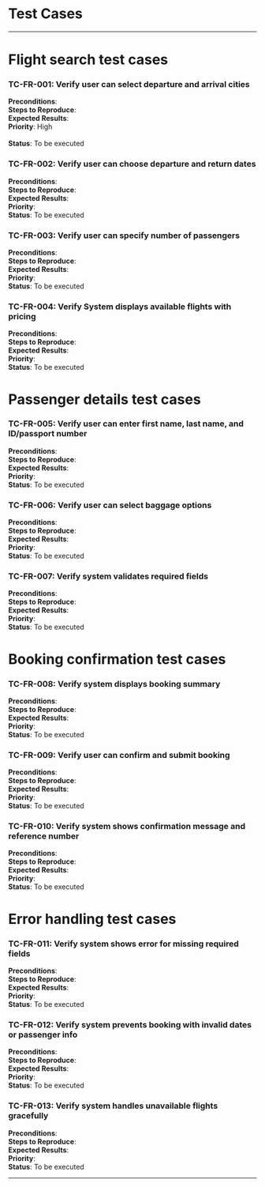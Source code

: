 # Test Cases
---

# Flight search test cases

### TC-FR-001: Verify user can select departure and arrival cities

**Preconditions**:<br>
**Steps to Reproduce**:<br>
**Expected Results**:<br>
**Priority**: High <br>  
**Status**: To be executed


### TC-FR-002: Verify user can choose departure and return dates
**Preconditions**:<br>
**Steps to Reproduce**:<br>
**Expected Results**:<br>
**Priority**:<br>
**Status**: To be executed

### TC-FR-003: Verify user can specify number of passengers
**Preconditions**:<br>
**Steps to Reproduce**:<br>
**Expected Results**:<br>
**Priority**:<br>
**Status**: To be executed

### TC-FR-004: Verify System displays available flights with pricing
**Preconditions**:<br>
**Steps to Reproduce**:<br>
**Expected Results**:<br>
**Priority**:<br>
**Status**: To be executed

# Passenger details test cases

### TC-FR-005: Verify user can enter first name, last name, and ID/passport number
**Preconditions**:<br>
**Steps to Reproduce**:<br>
**Expected Results**:<br>
**Priority**:<br>
**Status**: To be executed

### TC-FR-006: Verify user can select baggage options
**Preconditions**:<br>
**Steps to Reproduce**:<br>
**Expected Results**:<br>
**Priority**:<br>
**Status**: To be executed

### TC-FR-007: Verify system validates required fields
**Preconditions**:<br>
**Steps to Reproduce**:<br>
**Expected Results**:<br>
**Priority**:<br>
**Status**: To be executed

# Booking confirmation test cases

### TC-FR-008: Verify system displays booking summary
**Preconditions**:<br>
**Steps to Reproduce**:<br>
**Expected Results**:<br>
**Priority**:<br>
**Status**: To be executed

### TC-FR-009: Verify user can confirm and submit booking
**Preconditions**:<br>
**Steps to Reproduce**:<br>
**Expected Results**:<br>
**Priority**:<br>
**Status**: To be executed

### TC-FR-010: Verify system shows confirmation message and reference number
**Preconditions**:<br>
**Steps to Reproduce**:<br>
**Expected Results**:<br>
**Priority**:<br>
**Status**: To be executed


# Error handling test cases

### TC-FR-011: Verify system shows error for missing required fields
**Preconditions**:<br>
**Steps to Reproduce**:<br>
**Expected Results**:<br>
**Priority**:<br>
**Status**: To be executed

### TC-FR-012: Verify system prevents booking with invalid dates or passenger info
**Preconditions**:<br>
**Steps to Reproduce**:<br>
**Expected Results**:<br>
**Priority**:<br>
**Status**: To be executed

### TC-FR-013: Verify system handles unavailable flights gracefully
**Preconditions**:<br>
**Steps to Reproduce**:<br>
**Expected Results**:<br>
**Priority**:<br>
**Status**: To be executed

---